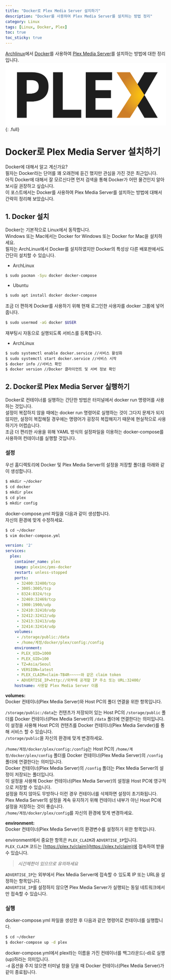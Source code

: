 ```yaml
---
title: "Docker로 Plex Media Server 설치하기"
description: "Docker를 사용하여 Plex Media Server를 설치하는 방법 정리"
category: Linux
tags: [Linux, Docker, Plex]
toc: true
toc_sticky: true
---
```


[Archlinux](https://archlinux.org)에서 [Docker](https://www.docker.com/)를 사용하여 [Plex Media Server](https://www.plex.tv/)를 설치하는 방법에 대한 정리입니다.  
![Plex Logo](/assets/images/plex-logo.png){: .full}



# Docker로 Plex Media Server 설치하기  

Docker에 대해서 알고 계신가요?  
필자는 Docker라는 단어를 꽤 오래전에 듣긴 했지만 관심을 가진 것은 최근입니다.  
아직 Docker에 대해서 잘 모르신다면 먼저 검색을 통해 Docker가 어떤 물건인지 알아보시길 권장하고 싶습니다.  
이 포스트에서는 Docker를 사용하여 Plex Media Server를 설치하는 방법에 대해서 간략히 정리해 보았습니다.  



## 1. Docker 설치  

Docker는 기본적으로 Linux에서 동작합니다.  
Windows 또는 Mac에서는 Docker for Windows 또는 Docker for Mac을 설치하세요.  
필자는 ArchLinux에서 Docker를 설치하였지만 Docker의 특성상 다른 배포판에서도 간단히 설치할 수 있습니다.  

- ArchLinux
```bash
$ sudo pacman -Syu docker docker-compose
```

- Ubuntu
```bash
$ sudo apt install docker docker-compose
```


조금 더 편하게 Docker를 사용하기 위해 현재 로그인한 사용자를 docker 그룹에 넣어줍니다.  
```bash
$ sudo usermod -aG docker $USER
```


재부팅시 자동으로 실행되도록 서비스를 등록합니다.  
- ArchLinux
```bash
$ sudo systemctl enable docker.service //서비스 활성화
$ sudo systemctl start docker.service //서비스 시작
$ docker info //서비스 확인
$ docker version //Docker 클라이언트 및 서버 정보 확인
```



## 2. Docker로 Plex Media Server 실행하기  

Docker로 컨테이너를 실행하는 간단한 방법은 터미널에서 docker run 명령어를 사용하는 것입니다.  
설정이 복잡하지 않을 때에는 docker run 명령어로 실행하는 것이 그다지 문제가 되지 않지만, 설정이 복잡해질 경우에는 명령어가 굉장히 복잡해지기 때문에 현실적으로 사용하기가 어렵습니다.  
조금 더 편리한 사용을 위해 YAML 방식의 설정파일을 이용하는 docker-compose를 사용하여 컨테이너를 실행할 것입니다.  

### 설정  

우선 홈디렉토리에 Docker 및 Plex Media Server의 설정을 저장할 폴더를 아래와 같이 생성합니다.  
```bash
$ mkdir ~/docker
$ cd docker
$ mkdir plex
$ cd plex
$ mkdir config
```


docker-compose.yml 파일을 다음과 같이 생성합니다.  
자신의 환경에 맞게 수정하세요.  
```bash
$ cd ~/docker
$ vim docker-compose.yml
```

```yml
version: '2'
services:
  plex:
    container_name: plex
    image: plexinc/pms-docker
    restart: unless-stopped
    ports:
     - 32400:32400/tcp
     - 3005:3005/tcp
     - 8324:8324/tcp
     - 32469:32469/tcp
     - 1900:1900/udp
     - 32410:32410/udp
     - 32412:32412/udp
     - 32413:32413/udp
     - 32414:32414/udp
    volumes:
     - /storage/public:/data
     - /home/계정/docker/plex/config:/config
    environment:
     - PLEX_UID=1000
     - PLEX_GID=100
     - TZ=Asia/Seoul
     - VERSION=latest
     - PLEX_CLAIM=claim-TB4R~~~~~와 같은 claim token
     - ADVERTISE_IP=http://외부에 공개할 IP 주소 또는 URL:32400/
    hostname: 사용할 Plex Media Server 이름
```

**volumes:**   
Docker 컨테이너(Plex Media Server)와 Host PC의 폴더 연결을 위한 항목입니다.  

`/storage/public:/data`는 컨텐츠가 저장되어 있는 Host PC의 `/storage/public` 폴더를 Docker 컨테이너(Plex Media Server)의 `/data` 폴더에 연결한다는 의미입니다.  
이 설정을 사용해 Host PC의 컨텐츠를 Docker 컨테이너(Plex Media Servder)를 통해 서비스 할 수 있습니다.  
`/storage/public`을 자신의 환경에 맞게 변경하세요.  

`/home/계정/docker/plex/config:/config`는 Host PC의 `/home/계정/docker/plex/config` 폴더를 Docker 컨테이너(Plex Media Server)의 `/config` 폴더에 연결한다는 의미입니다.  
Docker 컨테이너(Plex Media Server)의 `/config` 폴더는 Plex Media Server의 설정이 저장되는 폴더입니다.  
이 설정을 사용해 Docker 컨테이너(Plex Media Server)의 설정을 Host PC에 영구적으로 저장할 수 있습니다.  
설정을 하지 않아도 무방하나 이런 경우 컨테이너를 삭제하면 설정이 초기화됩니다.  
Plex Media Server의 설정을 계속 유지하기 위해 컨테이너 내부가 아닌 Host PC에 설정을 저장하는 것이 좋습니다.    
`/home/계정/docker/plex/config`를 자신의 환경에 맞게 변경하세요.  

**environment:**  
Docker 컨테이너(Plex Media Server)의 환경변수를 설정하기 위한 항목입니다.  

environment에서 중요한 항목은 `PLEX_CLAIM`과 `ADVERTISE_IP`입니다.  
`PLEX_CLAIM` 코드는 [https://plex.tv/claim](https://plex.tv/claim)에 접속하여 받을 수 있습니다.  
> *시간제한이 있으므로 유의하세요*  

`ADVERTISE_IP`는 외부에서 Plex Media Server에 접속할 수 있도록 IP 또는 URL을 설정하는 항목입니다.  
`ADVERTISE_IP`를 설정하지 않으면 Plex Media Server가 실행되는 동일 네트워크에서만 접속할 수 있습니다.  

### 실행  

docker-compose.yml 파일을 생성한 후 다음과 같은 명령어로 컨테이너를 실행합니다.  
```bash
$ cd ~/docker
$ docker-compose up -d plex
```

docker-compose.yml에서 plex라는 이름을 가진 컨테이너를 백그라운드(-d)로 실행(up)하라는 의미입니다.  
`-d` 옵션을 주지 않으면 터미널 창을 닫을 때 Docker 컨테이너(Plex Media Server)가 같이 종료됩니다.  
